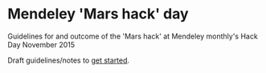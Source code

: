 # Mendeley 'Mars hack' day
Guidelines for and outcome of the 'Mars hack' at Mendeley monthly's Hack Day November 2015

Draft guidelines/notes to [get started](guidelines.md).
